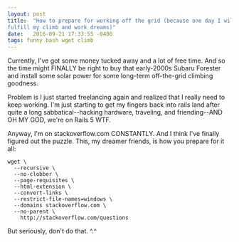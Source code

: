 ```yaml
---
layout: post
title:  "How to prepare for working off the grid (because one day I will
fulfill my climb and work dreams)"
date:   2016-09-21 17:33:55 -0400
tags: funny bash wget climb
---
```


Currently, I've got some money tucked away and a lot of free time. And so the time might
FINALLY be right to buy that early-2000s Subaru Forester and install
some solar power for some long-term off-the-grid climbing goodness.

Problem is I just started freelancing again and realized that I really need to keep working. I'm just starting to get my fingers
back into rails land after quite a long sabbatical--hacking hardware,
traveling, and friending--AND OH MY GOD, we're on Rails 5 WTF.

Anyway, I'm on stackoverflow.com CONSTANTLY. And I think I've finally
figured out the puzzle. This, my dreamer friends, is how you prepare for
it all:

```
wget \
  --recursive \
  --no-clobber \
  --page-requisites \
  --html-extension \
  --convert-links \
  --restrict-file-names=windows \
  --domains stackoverflow.com \
  --no-parent \
    http://stackoverflow.com/questions
```

But seriously, don't do that. ^.^
